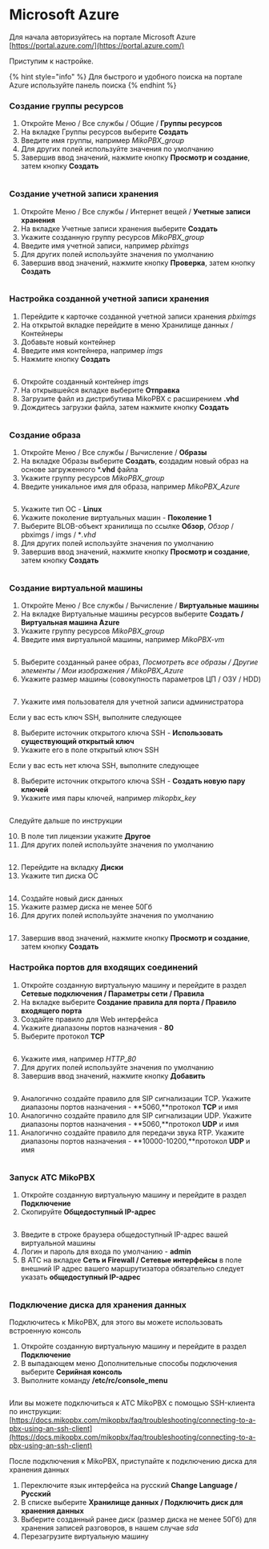 # Microsoft Azure

Для начала авторизуйтесь на портале Microsoft Azure [https://portal.azure.com/](https://portal.azure.com/)

Приступим к настройке.

{% hint style="info" %}
Для быстрого и удобного поиска на портале Azure используйте панель поиска
{% endhint %}

### Создание группы ресурсов

1. Откройте Меню / Все службы / Общие / **Группы ресурсов**
2. На вкладке Группы ресурсов выберите **Создать**
3. Введите имя группы, например _MikoPBX\_group_
4. Для других полей используйте значения по умолчанию
5. Завершив ввод значений, нажмите кнопку **Просмотр и создание**, затем кнопку **Создать**

<figure><img src="../../.gitbook/assets/MikoPBXAzureInstallation_ru_1 (3).png" alt=""><figcaption></figcaption></figure>

### Создание учетной записи хранения

1. Откройте Меню / Все службы / Интернет вещей / **Учетные записи хранения**
2. На вкладке Учетные записи хранения выберите **Создать**
3. Укажите созданную группу ресурсов _MikoPBX\_group_
4. Введите имя учетной записи, например _pbximgs_
5. Для других полей используйте значения по умолчанию
6. Завершив ввод значений, нажмите кнопку **Проверка**, затем кнопку **Создать**

<figure><img src="../../.gitbook/assets/MikoPBXAzureInstallation_ru_2.png" alt=""><figcaption></figcaption></figure>

### Настройка созданной учетной записи хранения

1. Перейдите к карточке созданной учетной записи хранения _pbximgs_
2. На открытой вкладке перейдите в меню Хранилище данных / Контейнеры
3. Добавьте новый контейнер
4. Введите имя контейнера, например _imgs_
5. Нажмите кнопку **Создать**

<figure><img src="../../.gitbook/assets/MikoPBXAzureInstallation_ru_3.png" alt=""><figcaption></figcaption></figure>

6. Откройте созданный контейнер _imgs_
7. На открывшейся вкладке выберите **Отправка**
8. Загрузите файл из дистрибутива MikoPBX с расширением **.vhd**
9. Дождитесь загрузки файла, затем нажмите кнопку **Создать**

<figure><img src="../../.gitbook/assets/MikoPBXAzureInstallation_ru_4.png" alt=""><figcaption></figcaption></figure>

### Создание образа

1. Откройте Меню / Все службы / Вычисление / **Образы**
2. На вкладке Образы выберите **Создать**, **с**оздадим новый образ на основе загруженного \*.**vhd** файла
3. Укажите группу ресурсов _MikoPBX\_group_
4. Введите уникальное имя для образа, например _MikoPBX\_Azure_

<figure><img src="../../.gitbook/assets/MikoPBXAzureInstallation_ru_5.png" alt=""><figcaption></figcaption></figure>

5. Укажите тип ОС - **Linux**
6. Укажите поколение виртуальных машин - **Поколение 1**
7. Выберите BLOB-объект хранилища по ссылке **Обзор**, _Обзор_ / pbximgs / imgs / \*_.vhd_
8. Для других полей используйте значения по умолчанию
9. Завершив ввод значений, нажмите кнопку **Просмотр и создание**, затем кнопку **Создать**

<figure><img src="../../.gitbook/assets/MikoPBXAzureInstallation_ru_6.png" alt=""><figcaption></figcaption></figure>

### Создание виртуальной машины

1. Откройте Меню / Все службы / Вычисление / **Виртуальные машины**
2. На вкладке Виртуальные машины ресурсов выберите **Создать / Виртуальная машина Azure**
3. Укажите группу ресурсов _MikoPBX\_group_
4. Введите имя виртуальной машины, например _MikoPBX-vm_

<figure><img src="../../.gitbook/assets/MikoPBXAzureInstallation_ru_7 (1).png" alt=""><figcaption></figcaption></figure>

5. Выберите созданный ранее образ, _Посмотреть все образы / Другие элементы / Мои изображения / MikoPBX\_Azure_
6. Укажите размер машины (совокупность параметров ЦП / ОЗУ / HDD)

<figure><img src="../../.gitbook/assets/MikoPBXAzureInstallation_ru_8.png" alt=""><figcaption></figcaption></figure>

7. Укажите имя пользователя для учетной записи администратора

Если у вас есть ключ SSH, выполните следующее

8. Выберите источник открытого ключа SSH - **Использовать существующий открытый ключ**
9. Укажите его в поле открытый ключ SSH

Если у вас есть нет ключа SSH, выполните следующее

8. Выберите источник открытого ключа SSH - **Создать новую пару ключей**
9. Укажите имя пары ключей, например _mikopbx\_key_

<figure><img src="../../.gitbook/assets/MikoPBXAzureInstallation_ru_9 (1).png" alt=""><figcaption></figcaption></figure>

Следуйте дальше по инструкции

10. В поле тип лицензии укажите **Другое**
11. Для других полей используйте значения по умолчанию

<figure><img src="../../.gitbook/assets/MikoPBXAzureInstallation_ru_10.png" alt=""><figcaption></figcaption></figure>

12. Перейдите на вкладку **Диски**
13. Укажите тип диска ОС

<figure><img src="../../.gitbook/assets/MikoPBXAzureInstallation_ru_11.png" alt=""><figcaption></figcaption></figure>

14. Создайте новый диск данных
15. Укажите размер диска не менее 50Гб
16. Для других полей используйте значения по умолчанию

<figure><img src="../../.gitbook/assets/MikoPBXAzureInstallation_ru_12.png" alt=""><figcaption></figcaption></figure>

17. Завершив ввод значений, нажмите кнопку **Просмотр и создание**, затем кнопку **Создать**

### Настройка портов для входящих соединений

1. Откройте созданную виртуальную машину и перейдите в раздел **Сетевые подключения / Параметры сети / Правила**
2. На вкладке выберите **Создание правила для порта / Правило входящего порта**
3. Создайте правило для Web интерфейса
4. Укажите диапазоны портов назначения - **80**
5. Выберите протокол **TCP**

<figure><img src="../../.gitbook/assets/MikoPBXAzureInstallation_ru_13.png" alt=""><figcaption></figcaption></figure>

6. Укажите имя, например _HTTP\_80_
7. Для других полей используйте значения по умолчанию
8. Завершив ввод значений, нажмите кнопку **Добавить**

<figure><img src="../../.gitbook/assets/MikoPBXAzureInstallation_ru_14.png" alt=""><figcaption></figcaption></figure>

9. Аналогично создайте правило для SIP сигнализации TCP. Укажите диапазоны портов назначения - **5060,**протокол **TCP** и имя
10. Аналогично создайте правило для SIP сигнализации UDP. Укажите диапазоны портов назначения - **5060,**протокол **UDP** и имя
11. Аналогично создайте правило для передачи звука RTP. Укажите диапазоны портов назначения - **10000-10200,**протокол **UDP** и имя

<figure><img src="../../.gitbook/assets/MikoPBXAzureInstallation_ru_15.png" alt=""><figcaption></figcaption></figure>

### Запуск АТС MikoPBX

1. Откройте созданную виртуальную машину и перейдите в раздел **Подключение**
2. Скопируйте **Общедоступный IP-адрес**

<figure><img src="../../.gitbook/assets/MikoPBXAzureInstallation_ru_16.png" alt=""><figcaption></figcaption></figure>

3. Введите в строке браузера общедоступный IP-адрес вашей виртуальной машины
4. Логин и пароль для входа по умолчанию - **admin**
5. В АТС на вкладке **Сеть и Firewall / Сетевые интерфейсы** в поле внешний IP адрес вашего маршрутизатора обязательно следует указать **общедоступный IP-адрес**

<figure><img src="../../.gitbook/assets/MikoPBXAzureInstallation_ru_17 (2).png" alt=""><figcaption></figcaption></figure>

### Подключение диска для хранения данных

Подключитесь к MikoPBX, для этого вы можете использовать встроенную консоль

1. Откройте созданную виртуальную машину и перейдите в раздел **Подключение**
2. В выпадающем меню Дополнительные способы подключения выберите **Серийная консоль**
3. Выполните команду **/etc/rc/console\_menu**

<figure><img src="../../.gitbook/assets/MikoPBXAzureInstallation_ru_18.png" alt=""><figcaption></figcaption></figure>

Или вы можете подключиться к АТС MikoPBX с помощью SSH-клиента по инструкции: [https://docs.mikopbx.com/mikopbx/faq/troubleshooting/connecting-to-a-pbx-using-an-ssh-client](https://docs.mikopbx.com/mikopbx/faq/troubleshooting/connecting-to-a-pbx-using-an-ssh-client)

После подключения к MikoPBX, приступайте к подключению диска для хранения данных

1. Переключите язык интерфейса на русский **Change Language / Русский**
2. В списке выберите **Хранилище данных / Подключить диск для хранения данных**
3. Выберите созданный ранее диск (размер диска не менее 50Гб) для хранения записей разговоров, в нашем случае _sda_
4. Перезагрузите виртуальную машину
